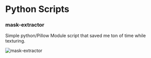 # Python Scripts  
  
### mask-extractor

  Simple python/Pillow Module script that saved me ton of time while texturing.  

![mask-extractor](pictures/mask_extractor.gif)
